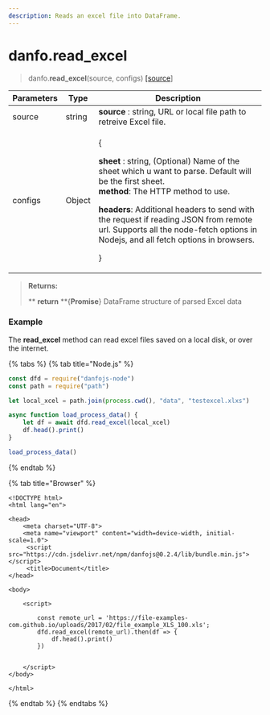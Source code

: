 ```yaml
---
description: Reads an excel file into DataFrame.
---
```


# danfo.read_excel

> danfo.**read_excel**(source, configs) [\[source](https://github.com/opensource9ja/danfojs/blob/849d14c8e7fa79bce4ffa9d0d177639047313520/danfojs/src/io/reader.js#L89)]

| Parameters | Type   | Description                                                                                                                                                                                                                                                                                                                                                                                      |
| ---------- | ------ | ------------------------------------------------------------------------------------------------------------------------------------------------------------------------------------------------------------------------------------------------------------------------------------------------------------------------------------------------------------------------------------------------ |
| source     | string | **source** : string, URL or local file path to retreive Excel file.                                                                                                                                                                                                                                                                                                                              |
| configs    | Object | <p>{</p><p><strong>sheet</strong> : string, (Optional) Name of the sheet which u want to parse. Default will be the first sheet.<br><strong>method</strong>: The HTTP method to use.</p><p><strong>headers</strong>: Additional headers to send with the request if reading JSON from remote url. Supports all the node-fetch options in Nodejs, and all fetch options in browsers. </p><p>}</p> |

> **Returns:**
>
> **       **return** **{**Promise**} DataFrame structure of parsed Excel data

### Example

The **read_excel** method can read excel files saved on a local disk, or over the internet.

{% tabs %}
{% tab title="Node.js" %}
```javascript
const dfd = require("danfojs-node")
const path = require("path")

let local_xcel = path.join(process.cwd(), "data", "testexcel.xlxs")

async function load_process_data() {
    let df = await dfd.read_excel(local_xcel)
    df.head().print()
}

load_process_data()
```
{% endtab %}

{% tab title="Browser" %}
```markup
<!DOCTYPE html>
<html lang="en">

<head>
    <meta charset="UTF-8">
    <meta name="viewport" content="width=device-width, initial-scale=1.0">
     <script src="https://cdn.jsdelivr.net/npm/danfojs@0.2.4/lib/bundle.min.js"></script>
     <title>Document</title>
</head>

<body>

    <script>

        const remote_url = 'https://file-examples-com.github.io/uploads/2017/02/file_example_XLS_100.xls';
        dfd.read_excel(remote_url).then(df => {
            df.head().print()
        })

         
    </script>
</body>

</html>

```
{% endtab %}
{% endtabs %}
